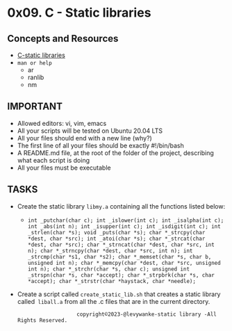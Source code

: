 


# 0x09. C - Static libraries


## Concepts and Resources

* [C-static libraries](https://intranet.alxswe.com/concepts/61)
* `man or help`
    * ar
    * ranlib
    * nm

## IMPORTANT

 * Allowed editors: vi, vim, emacs
 * All your scripts will be tested on Ubuntu 20.04 LTS
 * All your files should end with a new line (why?)
 * The first line of all your files should be exactly #!/bin/bash
 * A README.md file, at the root of the folder of the project, describing what each script is doing
 * All your files must be executable

## TASKS

 * Create the static library `libmy.a` containing all the functions listed below:
   * `int _putchar(char c);
      int _islower(int c);
      int _isalpha(int c);
      int _abs(int n);
      int _isupper(int c);
      int _isdigit(int c);
      int _strlen(char *s);
      void _puts(char *s);
      char *_strcpy(char *dest, char *src);
      int _atoi(char *s);
      char *_strcat(char *dest, char *src);
      char *_strncat(char *dest, char *src, int n);
      char *_strncpy(char *dest, char *src, int n);
      int _strcmp(char *s1, char *s2);
      char *_memset(char *s, char b, unsigned int n);
      char *_memcpy(char *dest, char *src, unsigned int n);
      char *_strchr(char *s, char c);
      unsigned int _strspn(char *s, char *accept);
      char *_strpbrk(char *s, char *accept);
      char *_strstr(char *haystack, char *needle);`

 * Create a script called `create_static_lib.sh` that creates a static library called` liball.a` from all the .c files that are in the current directory.

                          copyright©2023-@levywanke-static library -All Rights Reserved.
